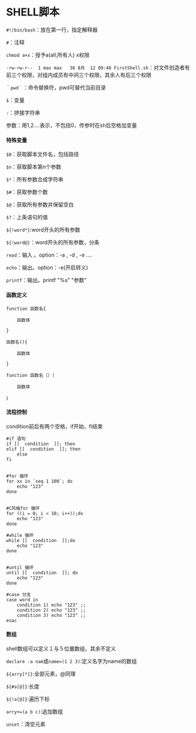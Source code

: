 # SHELL脚本

`#!/bin/bash`：放在第一行，指定解释器

`#`：注释

`chmod a+x`：授予a(all,所有人) x权限

`-rw-rw-r--  1 max max   36 8月  12 09:48 FirstShell.sh`：对文件创造者有前三个权限，对组内成员有中间三个权限，其余人有后三个权限

`｀pwd｀`：命令替换符，pwd可替代当前目录

`$`：变量

`:`：拼接字符串



参数：用$1,$2....表示，不包括0，传参时在sh后空格加变量



#### 特殊变量

`$0`：获取脚本文件名，包括路径

`$n`：获取脚本第n个参数

`$*`：所有参数合成字符串

`$#`：获取参数个数

`$@`：获取所有参数并保留空白

`$?`：上条语句的值



`${!word*}`:word开头的所有参数

`${!word@}`：word开头的所有参数，分条



`read`：输入 。option：-a , -d , -e ....

`echo`：输出。option：-e(开启转义)

`printf`：输出。printf    "%s"    "参数"





#### 函数定义

```shell
function 函数名{

	函数体

}  

函数名(){

    函数体

}

function 函数名（）｛

	函数体

｝
```

#### 流程控制

condition前后有两个空格，if开始，fi结束

```shell
#if 语句
if [[  condition  ]]; then
elif [[  condition  ]]; then
	else
fi


#for 循环
for xx in `seq 1 100`; do
	echo "123"
done


#C风格for 循环
for ((i = 0; i < 10; i++));do
	echo "123"
done

#while 循环
while [[  condition  ]];do
	echo "123"
done


#until 循环
until [[  condition  ]]; do
	echo "123"
done

#case 分支
case word in
	condition 1) echo "123" ;;
	condition 2) echo "123" ;;
	condition 3) echo "123" ;;
esac
```





#### 数组

shell数组可以定义１与５位置数组，其余不定义

`declare -a nam`或`name=(1 2 3)`:定义名字为name的数组

`${arry[*]}`:全部元素，@同理

`${#a[@]}`:长度

`${!a[@]}`:遍历下标

`arry+=(a b c)`:追加数组

`unset`：清空元素
